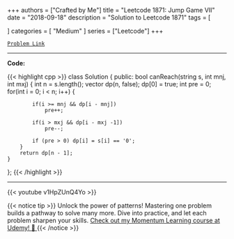 
+++
authors = ["Crafted by Me"]
title = "Leetcode 1871: Jump Game VII"
date = "2018-09-18"
description = "Solution to Leetcode 1871"
tags = [
    
]
categories = [
    "Medium"
]
series = ["Leetcode"]
+++



[`Problem Link`](https://leetcode.com/problems/jump-game-vii/description/)

---

**Code:**

{{< highlight cpp >}}
class Solution {
public:
    bool canReach(string s, int mnj, int mxj) {
        int n = s.length();
        vector<bool> dp(n, false);
        dp[0] = true;
        int pre = 0;
        for(int i = 0; i < n; i++) {
        
            if(i >= mnj && dp[i - mnj])
                pre++;

            if(i > mxj && dp[i - mxj -1])
                pre--;

            if (pre > 0) dp[i] = s[i] == '0';       
        }
        return dp[n - 1];
    }
};
{{< /highlight >}}


---
{{< youtube v1HpZUnQ4Yo >}}

{{< notice tip >}}
Unlock the power of patterns! Mastering one problem builds a pathway to solve many more. Dive into practice, and let each problem sharpen your skills. [Check out my Momentum Learning course at Udemy! 🚀 ](https://www.udemy.com/course/algorithms-and-data-structures-in-cpp/)
{{< /notice >}}

